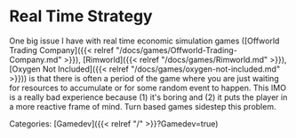 # Real Time Strategy

One big issue I have with real time economic simulation games ([Offworld Trading
Company]({{< relref "/docs/games/Offworld-Trading-Company.md" >}}),
[Rimworld]({{< relref "/docs/games/Rimworld.md" >}}), [Oxygen Not Included]({{<
relref "/docs/games/oxygen-not-included.md" >}})) is that there is often a
period of the game where you are just waiting for resources to accumulate or for
some random event to happen.
This IMO is a really bad experience because (1) it's boring and (2) it puts the
player in a more reactive frame of mind.
Turn based games sidestep this problem.

Categories: [Gamedev]({{< relref "/" >}}?Gamedev=true)
